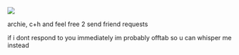 ![](https://komarev.com/ghpvc/?username=your-github-username&style=flatsquare&color=3FBDEF) 

archie, c+h and feel free 2 send friend requests

if i dont respond to you immediately im probably offtab so u can whisper me instead
